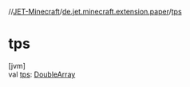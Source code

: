 //[JET-Minecraft](../../index.md)/[de.jet.minecraft.extension.paper](index.md)/[tps](tps.md)

# tps

[jvm]\
val [tps](tps.md): [DoubleArray](https://kotlinlang.org/api/latest/jvm/stdlib/kotlin/-double-array/index.html)
